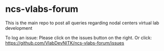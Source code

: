 # ncs-vlabs-forum
This is the main repo to post all queries regarding nodal centers virtual lab development

To log an issue: Please click on the issues button on the right. Or click: https://github.com/VlabDevNITK/ncs-vlabs-forum/issues

